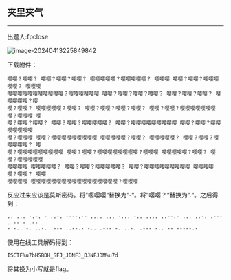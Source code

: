 ## 夹里夹气

***

出题人:fpclose

![image-20240413225849842](C:\Users\26272\AppData\Roaming\Typora\typora-user-images\image-20240413225849842.png)

下载附件：

```
嘤嘤？嘤嘤？ 嘤嘤？嘤嘤？嘤嘤？ 嘤嘤嘤嘤嘤？嘤嘤嘤嘤嘤？ 嘤嘤嘤 嘤嘤？嘤嘤？嘤嘤嘤嘤嘤？ 嘤嘤嘤
嘤嘤嘤嘤嘤嘤嘤嘤嘤嘤嘤？嘤嘤嘤嘤嘤嘤 嘤嘤？嘤嘤？嘤嘤？嘤嘤？ 嘤嘤？嘤嘤？嘤嘤？ 嘤嘤嘤嘤嘤？嘤
嘤？嘤嘤？ 嘤嘤嘤嘤嘤？嘤嘤？ 嘤嘤？嘤嘤？嘤嘤？嘤嘤？ 嘤嘤？嘤嘤？嘤嘤嘤嘤嘤嘤嘤嘤？嘤嘤嘤 嘤
嘤？嘤嘤？嘤嘤？ 嘤嘤？嘤嘤？嘤嘤嘤嘤嘤？ 嘤嘤？嘤嘤嘤嘤嘤嘤嘤嘤嘤 嘤嘤？嘤嘤？嘤嘤嘤嘤嘤嘤嘤
嘤？嘤嘤嘤 嘤嘤？嘤嘤嘤嘤嘤嘤嘤嘤嘤 嘤嘤嘤嘤嘤？嘤嘤？ 嘤嘤嘤嘤嘤？ 嘤嘤？嘤嘤？嘤嘤嘤嘤嘤？ 嘤
嘤？嘤嘤嘤嘤嘤嘤嘤嘤嘤 嘤嘤？嘤嘤？嘤嘤嘤嘤嘤嘤嘤嘤？嘤嘤嘤 嘤嘤嘤嘤嘤？嘤嘤？ 嘤嘤？嘤嘤嘤嘤嘤
嘤嘤嘤嘤 嘤嘤嘤嘤嘤？ 嘤嘤？嘤嘤？嘤嘤嘤嘤嘤？ 嘤嘤？嘤嘤嘤嘤嘤嘤嘤嘤嘤 嘤嘤嘤嘤嘤？嘤嘤？ 嘤嘤
嘤嘤嘤嘤 嘤嘤嘤嘤嘤嘤嘤嘤嘤嘤嘤嘤嘤嘤嘤嘤嘤？嘤嘤嘤

```

反应过来应该是莫斯密码。将”嘤嘤嘤“替换为”-“。将”嘤嘤？“替换为”.“。之后得到：

```
.. ... -.-. - ..-. ----.-- .... ... -... -.. .... ..--.- ... ..-. .--- ..--.- .--
- -.. -. ..-. .--- ..--.- -.. .--- -. ..-. .--- -.. -- -----.-
```

使用在线工具解码得到：

```
ISCTF%u7bHSBDH_SFJ_JDNFJ_DJNFJDM%u7d
```

将其换为小写就是flag。





